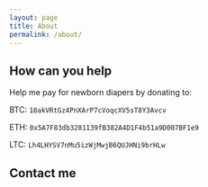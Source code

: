 ```yaml
---
layout: page
title: About
permalink: /about/
---
```


## How can you help

Help me pay for newborn diapers by donating to:

BTC: `18akVRtGz4PnXArP7cVoqcXV5sT8Y3Avcv`

ETH: `0x5A7F83db3281139fB382A4D1F4b51a9D007BF1e9`

LTC: `Lh4LHYSV7nMu5izWjMwjB6QUJHNi9brHLw`

## Contact me


